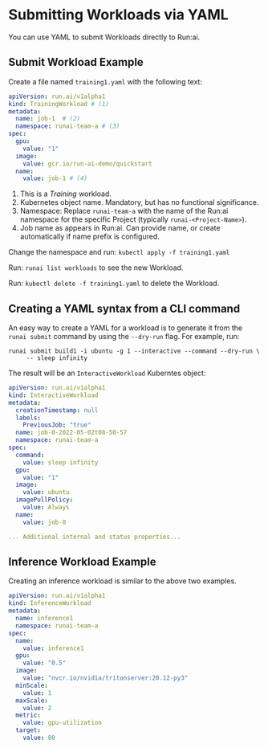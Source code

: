 
# Submitting Workloads via YAML

You can use YAML to submit Workloads directly to Run:ai. 

## Submit Workload Example

Create a file named `training1.yaml` with the following text:

``` YAML title="training1.yaml"
apiVersion: run.ai/v1alpha1
kind: TrainingWorkload # (1)
metadata:
  name: job-1  # (2) 
  namespace: runai-team-a # (3)
spec:
  gpu:
    value: "1"
  image:
    value: gcr.io/run-ai-demo/quickstart
  name:
    value: job-1 # (4)
```

1. This is a _Training_ workload.
2. Kubernetes object name. Mandatory, but has no functional significance.
3. Namespace: Replace `runai-team-a` with the name of the Run:ai namespace for the specific Project (typically `runai-<Project-Name>`).
4. Job name as appears in Run:ai. Can provide name, or create automatically if name prefix is configured. 

Change the namespace and run: `kubectl apply -f training1.yaml`

Run: `runai list workloads` to see the new Workload.

Run: `kubectl delete -f training1.yaml` to delete the Workload. 


## Creating a YAML syntax from a CLI command

An easy way to create a YAML for a workload is to generate it from the `runai submit` command by using the `--dry-run` flag. For example, run:

```
runai submit build1 -i ubuntu -g 1 --interactive --command --dry-run \
     -- sleep infinity 
```

The result will be an `InteractiveWorkload` Kuberntes object:

``` YAML
apiVersion: run.ai/v1alpha1
kind: InteractiveWorkload
metadata:
  creationTimestamp: null
  labels:
    PreviousJob: "true"
  name: job-0-2022-05-02t08-50-57
  namespace: runai-team-a
spec:
  command:
    value: sleep infinity
  gpu:
    value: "1"
  image:
    value: ubuntu
  imagePullPolicy:
    value: Always
  name:
    value: job-0

... Additional internal and status properties...
```

## Inference Workload Example

Creating an inference workload is similar to the above two examples.

``` YAML
apiVersion: run.ai/v1alpha1
kind: InferenceWorkload
metadata:
  name: inference1
  namespace: runai-team-a
spec:
  name:
    value: inference1
  gpu:
    value: "0.5"
  image:
    value: "nvcr.io/nvidia/tritonserver:20.12-py3"
  minScale:
    value: 1
  maxScale:
    value: 2
  metric:
    value: gpu-utilization
  target:
    value: 80
```
